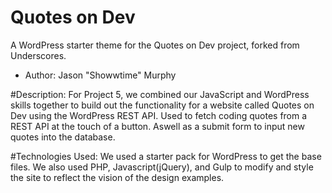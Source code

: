 # Quotes on Dev

A WordPress starter theme for the Quotes on Dev project, forked from Underscores.

* Author: Jason "Showwtime" Murphy

#Description: 
For Project 5, we combined our JavaScript and WordPress     skills together to build out the functionality for a        website called Quotes on Dev using the WordPress REST API.  Used to fetch coding quotes from a REST API at the touch of a button. Aswell as a submit form to input new quotes into the database.

#Technologies Used: 
We used a starter pack for WordPress to get the base files. We also used PHP, Javascript(jQuery), and Gulp to modify and style the site to reflect the vision of the design examples.